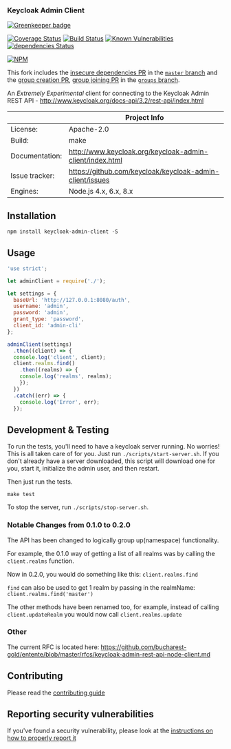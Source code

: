 ### Keycloak Admin Client

[![Greenkeeper badge](https://badges.greenkeeper.io/bucharest-gold/keycloak-admin-client.svg)](https://greenkeeper.io/)

[![Coverage Status](https://coveralls.io/repos/github/bucharest-gold/keycloak-admin-client/badge.svg)](https://coveralls.io/github/bucharest-gold/keycloak-admin-client)
[![Build Status](https://travis-ci.org/bucharest-gold/keycloak-admin-client.svg?branch=master)](https://travis-ci.org/bucharest-gold/keycloak-admin-client)
[![Known Vulnerabilities](https://snyk.io/test/npm/keycloak-admin-client/badge.svg)](https://snyk.io/test/npm/keycloak-admin-client)
[![dependencies Status](https://david-dm.org/bucharest-gold/keycloak-admin-client/status.svg)](https://david-dm.org/bucharest-gold/keycloak-admin-client)

[![NPM](https://nodei.co/npm/keycloak-admin-client.png)](https://npmjs.org/package/keycloak-admin-client)

This fork includes the [insecure dependencies PR](https://github.com/keycloak/keycloak-admin-client/pull/86) in the [`master` branch](https://github.com/amazeeio/keycloak-admin-client/tree/master) and the [group creation PR](https://github.com/keycloak/keycloak-admin-client/pull/65), [group joining PR](https://github.com/keycloak/keycloak-admin-client/pull/66) in the [`groups` branch](https://github.com/amazeeio/keycloak-admin-client/tree/groups).

An _Extremely Experimental_ client for connecting to the Keycloak Admin REST API - http://www.keycloak.org/docs-api/3.2/rest-api/index.html

|                 | Project Info  |
| --------------- | ------------- |
| License:        | Apache-2.0 |
| Build:          | make |
| Documentation:  | http://www.keycloak.org/keycloak-admin-client/index.html |
| Issue tracker:  | https://github.com/keycloak/keycloak-admin-client/issues |
| Engines:        | Node.js 4.x, 6.x, 8.x |

## Installation

```
npm install keycloak-admin-client -S
```

## Usage

```js
'use strict';

let adminClient = require('./');

let settings = {
  baseUrl: 'http://127.0.0.1:8080/auth',
  username: 'admin',
  password: 'admin',
  grant_type: 'password',
  client_id: 'admin-cli'
};

adminClient(settings)
  .then((client) => {
  console.log('client', client);
  client.realms.find()
    .then((realms) => {
    console.log('realms', realms);
    });
  })
  .catch((err) => {
    console.log('Error', err);
  });
```

## Development & Testing

To run the tests, you'll need to have a keycloak server running. No worries!
This is all taken care of for you. Just run `./scripts/start-server.sh`.
If you don't already have a server downloaded, this script will download one
for you, start it, initialize the admin user, and then restart.

Then just run the tests.

```
make test
```

To stop the server, run `./scripts/stop-server.sh`.


### Notable Changes from 0.1.0 to 0.2.0

The API has been changed to logically group up(namespace) functionality.

For example,  the 0.1.0 way of getting a list of all realms was by calling the `client.realms` function.

Now in 0.2.0, you would do something like this: `client.realms.find`

`find` can also be used to get 1 realm by passing in the realmName: `client.realms.find('master')`

The other methods have been renamed too, for example, instead of calling `client.updateRealm` you would now call `client.realms.update`

### Other

The current RFC is located here: https://github.com/bucharest-gold/entente/blob/master/rfcs/keycloak-admin-rest-api-node-client.md

## Contributing

Please read the [contributing guide](./CONTRIBUTING.md)

## Reporting security vulnerabilities

If you've found a security vulnerability, please look at the [instructions on how to properly report it](http://www.keycloak.org/security.html)

